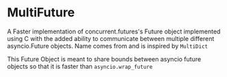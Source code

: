 # MultiFuture

A Faster implementation of concurrent.futures's Future object implemented using C with the added ability 
to communicate between multiple different asyncio.Future objects. Name comes from and is inspired by `MultiDict`

This Future Object is meant to share bounds between asyncio future objects so that it is faster than `asyncio.wrap_future`


